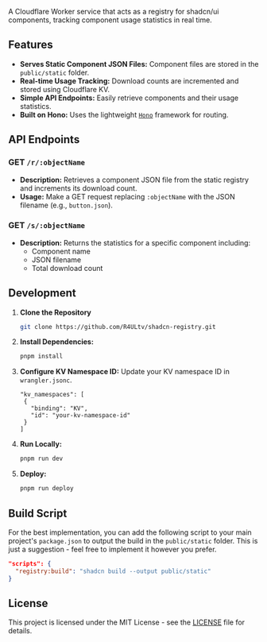 A Cloudflare Worker service that acts as a registry for shadcn/ui components, tracking component usage statistics in real time.

## Features

- **Serves Static Component JSON Files:** Component files are stored in the `public/static` folder.
- **Real-time Usage Tracking:** Download counts are incremented and stored using Cloudflare KV.
- **Simple API Endpoints:** Easily retrieve components and their usage statistics.
- **Built on Hono:** Uses the lightweight [`Hono`](https://github.com/honojs/hono) framework for routing.

## API Endpoints

### GET `/r/:objectName`

- **Description:** Retrieves a component JSON file from the static registry and increments its download count.
- **Usage:** Make a GET request replacing `:objectName` with the JSON filename (e.g., `button.json`).

### GET `/s/:objectName`

- **Description:** Returns the statistics for a specific component including:
  - Component name
  - JSON filename
  - Total download count

## Development

1. **Clone the Repository**
   ```sh
   git clone https://github.com/R4ULtv/shadcn-registry.git
   ```
2. **Install Dependencies:**
   ```sh
   pnpm install
   ```
3. **Configure KV Namespace ID:**
   Update your KV namespace ID in `wrangler.jsonc`.
   ```jsonc
   "kv_namespaces": [
    {
      "binding": "KV",
      "id": "your-kv-namespace-id"
    }
   ]
   ```
4. **Run Locally:**
   ```sh
   pnpm run dev
   ```
5. **Deploy:**
   ```sh
   pnpm run deploy
   ```

## Build Script

For the best implementation, you can add the following script to your main project's `package.json` to output the build in the `public/static` folder. This is just a suggestion - feel free to implement it however you prefer.

```json
"scripts": {
  "registry:build": "shadcn build --output public/static"
}
```

## License

This project is licensed under the MIT License - see the [LICENSE](LICENSE) file for details.
